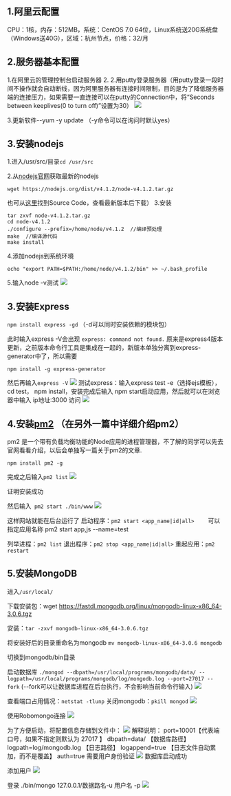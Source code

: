 ## 1.阿里云配置
CPU：1核，内存：512MB，系统：CentOS 7.0 64位，Linux系统送20G系统盘（Windows送40G），区域：杭州节点，价格：32/月

## 2.服务器基本配置
1.在阿里云的管理控制台启动服务器
2.
2.用putty登录服务器（用putty登录一段时间不操作就会自动断线，因为阿里服务器有连接时间限制，目的是为了降低服务器端的连接压力，如果需要一直连接可以在putty的Connection中，将“Seconds between keeplives(0 to turn off)”设置为30）
![](http://bowen-blog.b0.upaiyun.com/img/2015/100801.png)

3.更新软件--yum -y update  （-y命令可以在询问时默认yes）

## 3.安装nodejs
1.进入/usr/src/目录`cd /usr/src`

2.从[nodejs官网](http://nodejs.org/)获取最新的nodejs
```
wget https://nodejs.org/dist/v4.1.2/node-v4.1.2.tar.gz
```
 也可从[这里](https://nodejs.org/en/download/)找到Source Code，查看最新版本后下载）
3.安装
```
tar zxvf node-v4.1.2.tar.gz
cd node-v4.1.2
./configure --prefix=/home/node/v4.1.2  //编译预处理
make  //编译源代码 
make install
```
4.添加nodejs到系统环境
```
echo "export PATH=$PATH:/home/node/v4.1.2/bin" >> ~/.bash_profile
```

5.输入node -v测试
![](http://bowen-blog.b0.upaiyun.com/img/2015/100802.png)
## 3.安装Express
`npm install express -gd` （-d可以同时安装依赖的模块包）

此时输入express -V会出现  `express: command not found.`
原来是express4版本更新，之前版本命令行工具是集成在一起的，新版本单独分离到express-generator中了，所以需要
```
npm install -g express-generator
```
然后再输入`express -V`
![](http://bowen-blog.b0.upaiyun.com/img/2015/100803.png)
测试express：输入express test -e（选择ejs模板），cd test， npm install，安装完成后输入 npm start启动应用，然后就可以在浏览器中输入 ip地址:3000  访问
![](http://bowen-blog.b0.upaiyun.com/img/2015/100804.png)

## 4.安装[pm2](http://pm2.keymetrics.io/) （在另外一篇中详细介绍pm2）
pm2 是一个带有负载均衡功能的Node应用的进程管理器，不了解的同学可以先去官网看看介绍，以后会单独写一篇关于pm2的文章.
```
npm install pm2 -g
```
完成之后输入`pm2 list`
![](http://bowen-blog.b0.upaiyun.com/img/2015/100805.png)

证明安装成功

然后输入` pm2 start ./bin/www`
![](http://bowen-blog.b0.upaiyun.com/img/2015/100806.png)

这样网站就能在后台运行了
启动程序：`pm2 start <app_name|id|all>`
　　可以指定应用名称 pm2 start app,js --name=test

列举进程：`pm2 list`
退出程序：`pm2 stop <app_name|id|all>`
重起应用：`pm2 restart`

## 5.安装MongoDB

进入`/usr/local/`

下载安装包：wget https://fastdl.mongodb.org/linux/mongodb-linux-x86_64-3.0.6.tgz

安装：`tar -zxvf mongodb-linux-x86_64-3.0.6.tgz`

将安装好后的目录重命名为mongodb
`mv mongodb-linux-x86_64-3.0.6 mongodb`

切换到mongodb/bin目录

启动数据库
`./mongod --dbpath=/usr/local/programs/mongodb/data/ --logpath=/usr/local/programs/mongodb/log/mongodb.log --port=27017 --fork`
(--fork可以让数据库进程在后台执行，不会影响当前命令行输入)
![](http://bowen-blog.b0.upaiyun.com/img/2015/100807.png)

查看端口占用情况：`netstat -tlunp`
关闭mongodb：`pkill mongod`
![](http://bowen-blog.b0.upaiyun.com/img/2015/100808.png)

使用Robomongo连接
![](http://bowen-blog.b0.upaiyun.com/img/2015/100809.png)

为了方便启动，将配置信息存储到文件中：
![](http://bowen-blog.b0.upaiyun.com/img/2015/100810.png)
解释说明：
port=10001【代表端口号，如果不指定则默认为 27017 】
dbpath=data/ 【数据库路径】
logpath=log/mongodb.log 【日志路径】
logappend=true 【日志文件自动累加，而不是覆盖】
auth=true 需要用户身份验证
![](http://bowen-blog.b0.upaiyun.com/img/2015/100811.png)
数据库启动成功

添加用户
![](http://bowen-blog.b0.upaiyun.com/img/2015/100812.png)

登录  ./bin/mongo 127.0.0.1/数据路名-u 用户名 -p
![](http://bowen-blog.b0.upaiyun.com/img/2015/100813.png)
